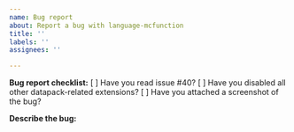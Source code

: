 ```yaml
---
name: Bug report
about: Report a bug with language-mcfunction
title: ''
labels: ''
assignees: ''

---
```


**Bug report checklist:**
[ ] Have you read issue #40?
[ ] Have you disabled all other datapack-related extensions?
[ ] Have you attached a screenshot of the bug?

**Describe the bug:**
